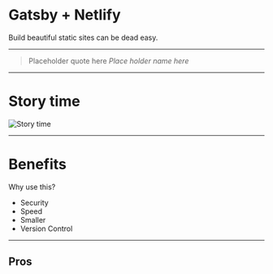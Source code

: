 # Gatsby + Netlify

Build beautiful static sites can be dead easy.

---

> Placeholder quote here 
> <cite>Place holder name here</cite>

---

# Story time
![Story time](https://media.giphy.com/media/IoQETeY2ue5bi/giphy.gif)

---

# Benefits 

Why use this?

- Security
- Speed
- Smaller
- Version Control

---

## Pros




